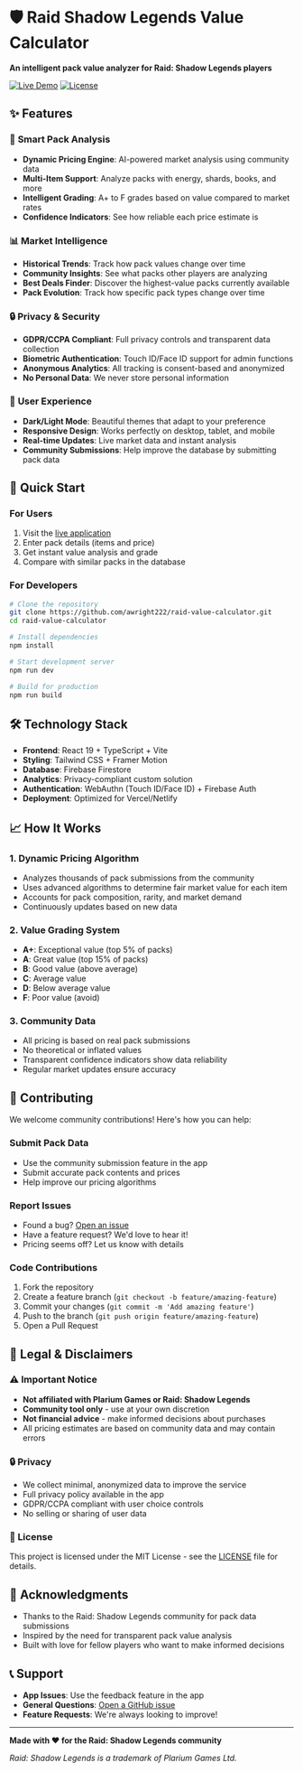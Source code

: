 # 🛡️ Raid Shadow Legends Value Calculator

**An intelligent pack value analyzer for Raid: Shadow Legends players**

[![Live Demo](https://img.shields.io/badge/🚀_Live_Demo-Visit_App-blue)](https://your-domain.com)
[![License](https://img.shields.io/badge/license-MIT-green)](LICENSE)

## ✨ Features

### 🧮 **Smart Pack Analysis**
- **Dynamic Pricing Engine**: AI-powered market analysis using community data
- **Multi-Item Support**: Analyze packs with energy, shards, books, and more
- **Intelligent Grading**: A+ to F grades based on value compared to market rates
- **Confidence Indicators**: See how reliable each price estimate is

### 📊 **Market Intelligence**
- **Historical Trends**: Track how pack values change over time
- **Community Insights**: See what packs other players are analyzing
- **Best Deals Finder**: Discover the highest-value packs currently available
- **Pack Evolution**: Track how specific pack types change over time

### 🔒 **Privacy & Security**
- **GDPR/CCPA Compliant**: Full privacy controls and transparent data collection
- **Biometric Authentication**: Touch ID/Face ID support for admin functions
- **Anonymous Analytics**: All tracking is consent-based and anonymized
- **No Personal Data**: We never store personal information

### 🎯 **User Experience**
- **Dark/Light Mode**: Beautiful themes that adapt to your preference
- **Responsive Design**: Works perfectly on desktop, tablet, and mobile
- **Real-time Updates**: Live market data and instant analysis
- **Community Submissions**: Help improve the database by submitting pack data

## 🚀 Quick Start

### For Users
1. Visit the [live application](https://your-domain.com)
2. Enter pack details (items and price)
3. Get instant value analysis and grade
4. Compare with similar packs in the database

### For Developers
```bash
# Clone the repository
git clone https://github.com/awright222/raid-value-calculator.git
cd raid-value-calculator

# Install dependencies
npm install

# Start development server
npm run dev

# Build for production
npm run build
```

## 🛠️ Technology Stack

- **Frontend**: React 19 + TypeScript + Vite
- **Styling**: Tailwind CSS + Framer Motion
- **Database**: Firebase Firestore
- **Analytics**: Privacy-compliant custom solution
- **Authentication**: WebAuthn (Touch ID/Face ID) + Firebase Auth
- **Deployment**: Optimized for Vercel/Netlify

## 📈 How It Works

### 1. **Dynamic Pricing Algorithm**
- Analyzes thousands of pack submissions from the community
- Uses advanced algorithms to determine fair market value for each item
- Accounts for pack composition, rarity, and market demand
- Continuously updates based on new data

### 2. **Value Grading System**
- **A+**: Exceptional value (top 5% of packs)
- **A**: Great value (top 15% of packs)
- **B**: Good value (above average)
- **C**: Average value
- **D**: Below average value
- **F**: Poor value (avoid)

### 3. **Community Data**
- All pricing is based on real pack submissions
- No theoretical or inflated values
- Transparent confidence indicators show data reliability
- Regular market updates ensure accuracy

## 🤝 Contributing

We welcome community contributions! Here's how you can help:

### Submit Pack Data
- Use the community submission feature in the app
- Submit accurate pack contents and prices
- Help improve our pricing algorithms

### Report Issues
- Found a bug? [Open an issue](https://github.com/awright222/raid-value-calculator/issues)
- Have a feature request? We'd love to hear it!
- Pricing seems off? Let us know with details

### Code Contributions
1. Fork the repository
2. Create a feature branch (`git checkout -b feature/amazing-feature`)
3. Commit your changes (`git commit -m 'Add amazing feature'`)
4. Push to the branch (`git push origin feature/amazing-feature`)
5. Open a Pull Request

## 📜 Legal & Disclaimers

### ⚠️ Important Notice
- **Not affiliated with Plarium Games or Raid: Shadow Legends**
- **Community tool only** - use at your own discretion
- **Not financial advice** - make informed decisions about purchases
- All pricing estimates are based on community data and may contain errors

### 🔒 Privacy
- We collect minimal, anonymized data to improve the service
- Full privacy policy available in the app
- GDPR/CCPA compliant with user choice controls
- No selling or sharing of user data

### 📄 License
This project is licensed under the MIT License - see the [LICENSE](LICENSE) file for details.

## 🙏 Acknowledgments

- Thanks to the Raid: Shadow Legends community for pack data submissions
- Inspired by the need for transparent pack value analysis
- Built with love for fellow players who want to make informed decisions

## 📞 Support

- **App Issues**: Use the feedback feature in the app
- **General Questions**: [Open a GitHub issue](https://github.com/awright222/raid-value-calculator/issues)
- **Feature Requests**: We're always looking to improve!

---

**Made with ❤️ for the Raid: Shadow Legends community**

*Raid: Shadow Legends is a trademark of Plarium Games Ltd.*